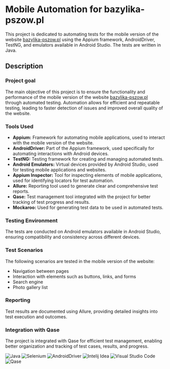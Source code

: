 # Mobile Automation for bazylika-pszow.pl

This project is dedicated to automating tests for the mobile version of the website [bazylika-pszow.pl](https://bazylika-pszow.pl/) using the Appium framework, AndroidDriver, TestNG, and emulators available in Android Studio. The tests are written in Java.

## Description

### Project goal
The main objective of this project is to ensure the functionality and performance of the mobile version of the website [bazylika-pszow.pl](https://bazylika-pszow.pl/) through automated testing. Automation allows for efficient and repeatable testing, leading to faster detection of issues and improved overall quality of the website.

### Tools Used
- **Appium:** Framework for automating mobile applications, used to interact with the mobile version of the website.
- **AndroidDriver:** Part of the Appium framework, used specifically for automating interactions with Android devices.
- **TestNG:** Testing framework for creating and managing automated tests.
- **Android Emulators:** Virtual devices provided by Android Studio, used for testing mobile applications and websites.
- **Appium Inspector:** Tool for inspecting elements of mobile applications, used for identifying locators for test automation.
- **Allure:** Reporting tool used to generate clear and comprehensive test reports.
- **Qase:** Test management tool integrated with the project for better tracking of test progress and results.
- **Mockaroo:** Used for generating test data to be used in automated tests.

### Testing Environment
The tests are conducted on Android emulators available in Android Studio, ensuring compatibility and consistency across different devices.

### Test Scenarios
The following scenarios are tested in the mobile version of the website:
- Navigation between pages
- Interaction with elements such as buttons, links, and forms
- Search engine
- Photo gallery list

### Reporting
Test results are documented using Allure, providing detailed insights into test execution and outcomes.

### Integration with Qase
The project is integrated with Qase for efficient test management, enabling better organization and tracking of test cases, results, and progress.


![Java](https://img.shields.io/badge/Java-%230A1A2F?style=flat&logo=openjdk&logoColor=%236875CD) ![Selenium](https://img.shields.io/badge/Selenium-%230A1A2F?style=flat&logo=Selenium&logoColor=%2300cc00) ![AndroidDriver](https://img.shields.io/badge/AndroidDriver-%230A1A2F?style=flat&logo=AndroidDriver
) ![Intelij Idea](https://img.shields.io/badge/-IntelliJ%20IDEA-0A1A2F?style=flat&logo=intelliJ-idea&logoColor=0a76ef) ![Visual Studio Code](https://img.shields.io/badge/Visual%20Studio%20Code-%230A1A2F?style=flat&logo=Visual%20Studio&logoColor=%2348aaeb) ![Qase](https://img.shields.io/badge/Qase-%230A1A2F?style=flat&logo=Qase&logoColor=%236875CD)
